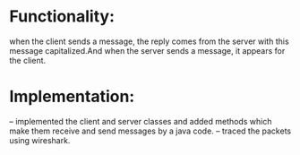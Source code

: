 # Functionality:
when the client sends a message, the reply comes from the server with this message capitalized.And when the server sends a message, it appears for the client.

# Implementation:
– implemented the client and server classes and added methods which make them receive and send messages by a java
code.
– traced the packets using wireshark.

